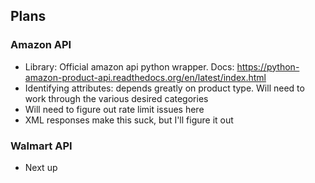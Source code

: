## Plans 

### Amazon API
+ Library: Official amazon api python wrapper. Docs: https://python-amazon-product-api.readthedocs.org/en/latest/index.html
+ Identifying attributes: depends greatly on product type. Will need to work through the various desired categories
+ Will need to figure out rate limit issues here
+ XML responses make this suck, but I'll figure it out
### Walmart API
+ Next up
